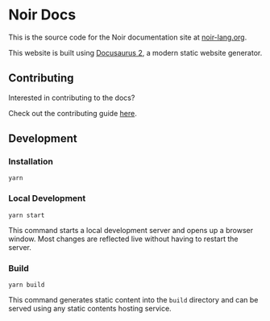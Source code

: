 # Noir Docs

This is the source code for the Noir documentation site at [noir-lang.org](https://noir-lang.org).

This website is built using [Docusaurus 2](https://docusaurus.io/), a modern static website
generator.

## Contributing

Interested in contributing to the docs?

Check out the contributing guide [here](../CONTRIBUTING.md).

## Development

### Installation

```
yarn
```

### Local Development

```
yarn start
```

This command starts a local development server and opens up a browser window. Most changes are
reflected live without having to restart the server.

### Build

```
yarn build
```

This command generates static content into the `build` directory and can be served using any static
contents hosting service.
